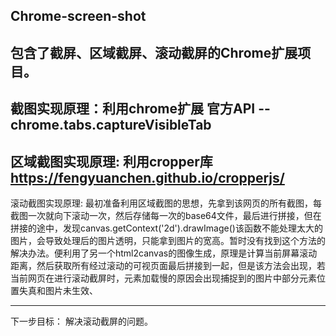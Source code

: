 Chrome-screen-shot
--------------------------------------------------------------------------------------------------
包含了截屏、区域截屏、滚动截屏的Chrome扩展项目。
--------------------------------------------------------------------------------------------------
截图实现原理：利用chrome扩展 官方API --chrome.tabs.captureVisibleTab
--------------------------------------------------------------------------------------------------
区域截图实现原理: 利用cropper库 https://fengyuanchen.github.io/cropperjs/
--------------------------------------------------------------------------------------------------
滚动截图实现原理: 最初准备利用区域截图的思想，先拿到该网页的所有截图，每截图一次就向下滚动一次，然后存储每一次的base64文件，最后进行拼接，但在拼接的途中，发现canvas.getContext('2d').drawImage()该函数不能处理太大的图片，会导致处理后的图片透明，只能拿到图片的宽高。暂时没有找到这个方法的解决办法。便利用了另一个html2canvas的图像生成，原理是计算当前屏幕滚动距离，然后获取所有经过滚动的可视页面最后拼接到一起，但是该方法会出现，若当前网页在进行滚动截屏时，元素加载慢的原因会出现捕捉到的图片中部分元素位置失真和图片未生效、

--------------------------------------------------------------------------------------------------
下一步目标：
解决滚动截屏的问题。

